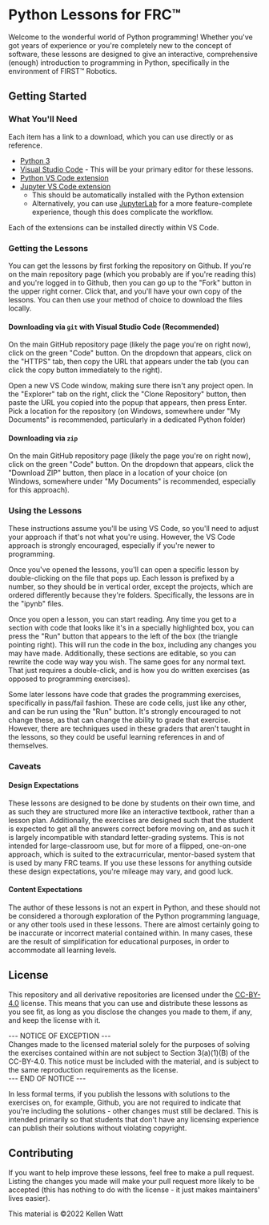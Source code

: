 # Python Lessons for FRC™

Welcome to the wonderful world of Python programming! Whether you've got years of experience or you're completely new 
to the concept of software, these lessons are designed to give an interactive, comprehensive (enough) introduction to 
programming in Python, specifically in the environment of FIRST™ Robotics.


## Getting Started
### What You'll Need
Each item has a link to a download, which you can use directly or as reference.
- [Python 3](https://www.python.org/downloads/)
- [Visual Studio Code](https://code.visualstudio.com/) - This will be your primary editor for these lessons.
- [Python VS Code extension](https://marketplace.visualstudio.com/items?itemName=ms-python.python)
- [Jupyter VS Code extension](https://marketplace.visualstudio.com/items?itemName=ms-toolsai.jupyter) 
  - This should be automatically installed with the Python extension
  - Alternatively, you can use [JupyterLab](https://jupyterlab.readthedocs.io/en/stable/) for a more feature-complete 
    experience, though this does complicate the workflow.
<!-- - [Draw.io integration VS Code extension](https://marketplace.visualstudio.com/items?itemName=hediet.vscode-drawio) - for easily making flowcharts -->

Each of the extensions can be installed directly within VS Code.  

### Getting the Lessons
You can get the lessons by first forking the repository on Github. If you're on the main repository page (which you probably
are if you're reading this) and you're logged in to Github, then you can go up to the "Fork" button in the upper right corner.
Click that, and you'll have your own copy of the lessons. You can then use your method of choice to download the files locally.

#### Downloading via `git` with Visual Studio Code (Recommended)
On the main GitHub repository page (likely the page you're on right now), click on the green "Code" button. On the 
dropdown that appears, click on the "HTTPS" tab, then copy the URL that appears under the tab (you can click the copy button 
immediately to the right). 

Open a new VS Code window, making sure there isn't any project open. In the "Explorer" tab on the right, click the "Clone 
Repository" button, then paste the URL you copied into the popup that appears, then press Enter. Pick a location for the 
repository (on Windows, somewhere under "My Documents" is recommended, particularly in a dedicated Python folder)

#### Downloading via `zip`
On the main GitHub repository page (likely the page you're on right now), click on the green "Code" button. On the 
dropdown that appears, click the "Download ZIP" button, then place in a location of your choice (on Windows, somewhere 
under "My Documents" is recommended, especially for this approach).

### Using the Lessons
These instructions assume you'll be using VS Code, so you'll need to adjust your approach if that's not what you're using. 
However, the VS Code approach is strongly encouraged, especially if you're newer to programming.

Once you've opened the lessons, you'll can open a specific lesson by double-clicking on the file that pops up. Each lesson is 
prefixed by a number, so they should be in vertical order, except the projects, which are ordered differently because they're 
folders. Specifically, the lessons are in the "ipynb" files.

Once you open a lesson, you can start reading. Any time you get to a section with code that looks like it's in a specially 
highlighted box, you can press the "Run" button that appears to the left of the box (the triangle pointing right). This will 
run the code in the box, including any changes you may have made. Additionally, these sections are editable, so you can 
rewrite the code way way you wish. The same goes for any normal text. That just requires a double-click, and is how you do 
written exercises (as opposed to programming exercises).

Some later lessons have code that grades the programming exercises, specifically in pass/fail fashion. These are code cells,
just like any other, and can be run using the "Run" button. It's strongly encouraged to not change these, as that can change 
the ability to grade that exercise. However, there are techniques used in these graders that aren't taught in the lessons, 
so they could be useful learning references in and of themselves.

### Caveats
#### Design Expectations
These lessons are designed to be done by students on their own time, and as such they are structured more like an 
interactive textbook, rather than a lesson plan. Additionally, the exercises are designed such that the student 
is expected to get all the answers correct before moving on, and as such it is largely incompatible with standard 
letter-grading systems. This is not intended for large-classroom use, but for more of a flipped, one-on-one approach, which 
is suited to the extracurricular, mentor-based system that is used by many FRC teams. If you use these lessons for 
anything outside these design expectations, you're mileage may vary, and good luck.

#### Content Expectations
The author of these lessons is not an expert in Python, and these should not be considered a thorough exploration of 
the Python programming language, or any other tools used in these lessons. There are almost certainly going to be 
inaccurate or incorrect material contained within. In many cases, these are the result of simplification for 
educational purposes, in order to accommodate all learning levels.



## License
This repository and all derivative repositories are licensed under the [CC-BY-4.0](./LICENSE.txt) license. This means that you 
can use and distribute these lessons as you see fit, as long as you disclose the changes you made to them, if any, and keep 
the license with it.

--- NOTICE OF EXCEPTION ---<br>
Changes made to the licensed material solely for the purposes of solving the exercises contained within 
are not subject to Section 3(a)(1)(B) of the CC-BY-4.0. This notice must be included with the material, and is 
subject to the same reproduction requirements as the license.<br>
--- END OF NOTICE ---

In less formal terms, if you publish the lessons with solutions to the exercises on, for example, Github, you are not 
required to indicate that you're including the solutions - other changes must still be declared. This is intended 
primarily so that students that don't have any licensing experience can publish their solutions without violating copyright.


## Contributing
If you want to help improve these lessons, feel free to make a pull request. Listing the changes you made will make 
your pull request more likely to be accepted (this has nothing to do with the license - it just makes maintainers' lives easier).


This material is ©2022 Kellen Watt